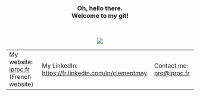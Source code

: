 
<h3 align="center">Oh, hello there.<br>
    Welcome to my git!</h3><br><br>
    <center>
    <img src="https://media1.tenor.com/images/f397612ffb6a0e75f5973c1bbd320e77/tenor.gif"></img></center>
<table>
    <tr>
        <td>
            My website: <a href="https://iproc.fr">iproc.fr</a> (French website)
        </td>
        <td>
            My LinkedIn: <a href="https://fr.linkedin.com/in/clementmay">https://fr.linkedin.com/in/clementmay</a>
        </td>
        <td>
            Contact me: <a href="mailto:pro@iproc.fr">pro@iproc.fr</a>
        </td>
    </tr>
</table>
